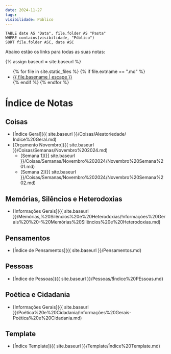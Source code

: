 ```yaml
---
date: 2024-11-27
tags: 
visibilidade: Público
---
```



```dataview
TABLE date AS "Data", file.folder AS "Pasta"
WHERE contains(visibilidade, "Público")
SORT file.folder ASC, date ASC

```


Abaixo estão os links para todas as suas notas:

{% assign baseurl = site.baseurl %}
<ul>
{% for file in site.static_files %}
  {% if file.extname == ".md" %}
    <li><a href="{{ baseurl }}{{ file.path }}">{{ file.basename | escape }}</a></li>
  {% endif %}
{% endfor %}
</ul>


# Índice de Notas

## Coisas
- [Índice Geral]({{ site.baseurl }}/Coisas/Aleatoriedade/Índice%20Geral.md)
- [Orçamento Novembro]({{ site.baseurl }}/Coisas/Semanas/Novembro%202024.md)
  - [Semana 1]({{ site.baseurl }}/Coisas/Semanas/Novembro%202024/Novembro%20Semana%201.md)
  - [Semana 2]({{ site.baseurl }}/Coisas/Semanas/Novembro%202024/Novembro%20Semana%202.md)

## Memórias, Silêncios e Heterodoxias
- [Informações Gerais]({{ site.baseurl }}/Memórias,%20Silêncios%20e%20Heterodoxias/!nformações%20Gerais%20%20-%20Memórias%20Silêncios%20e%20Heterodoxias.md)

## Pensamentos
- [Índice de Pensamentos]({{ site.baseurl }}/Pensamentos.md)

## Pessoas
- [Índice de Pessoas]({{ site.baseurl }}/Pessoas/!Índice%20PEssoas.md)

## Poética e Cidadania
- [Informações Gerais]({{ site.baseurl }}/Poética%20e%20Cidadania/!nformações%20Gerais-Poética%20e%20Cidadania.md)

## Template
- [Índice Template]({{ site.baseurl }}/Template/Índice%20Template.md)
